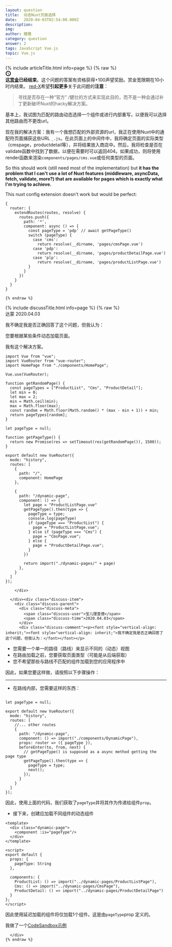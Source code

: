 ```yaml
---
layout: question
title:  动态Nuxt页面选择
date:   2020-04-03T02:54:00.000Z
description:                                                                          ...
img: 
author: 猪猪
category: question
answer: 2
tags: JavaScript Vue.js
topic: Vue.js
---
```

<div class="article-root">
  <div class="article">
    {% include articleTitle.html info=page %}
    {% raw %}
    <div class="article-content"><aside class="s-notice s-notice__info js-post-notice mb16" aria-hidden="false" role="status">
            <div class="grid fd-column fw-nowrap"> 
                <div class="grid fw-nowrap">
                        <div class="grid--cell mr8">
                            <svg aria-hidden="true" class="svg-icon iconClock" width="18" height="18" viewBox="0 0 18 18"><path d="M9 17A8 8 0 1 1 9 1a8 8 0 0 1 0 16zm0-2A6 6 0 1 0 9 3a6 6 0 0 0 0 12zM8 5h1.01L9 9.36l3.22 2.1-.6.93L8 10V5z"></path></svg>
                        </div>
                    <div class="grid--cell fl1 lh-lg">
                        <div class="grid--cell fl1 lh-lg">
                            <b><font style="vertical-align: inherit;"><font style="vertical-align: inherit;">这</font></font><a href="https://stackoverflow.com/help/bounty"><font style="vertical-align: inherit;"><font style="vertical-align: inherit;">赏金</font></font></a><font style="vertical-align: inherit;"><font style="vertical-align: inherit;">已经结束</font></font></b><font style="vertical-align: inherit;"><font style="vertical-align: inherit;">。</font><font style="vertical-align: inherit;">这个问题的答案有资格获得</font></font><span class="s-badge__bounty d-inline px4 py2 ba bc-transparent bar-sm fs-caption va-middle"><font style="vertical-align: inherit;"><font style="vertical-align: inherit;">+100</font></font></span><font style="vertical-align: inherit;"><font style="vertical-align: inherit;">声望奖励。</font><font style="vertical-align: inherit;">赏金宽限期在</font></font><span title="2020-04-02 13：36：51Z"><font style="vertical-align: inherit;"><font style="vertical-align: inherit;">10小时</font></font></span><font style="vertical-align: inherit;"><font style="vertical-align: inherit;">内结束</font><font style="vertical-align: inherit;">。
                            </font></font><a href="/users/305971/red-x"><font style="vertical-align: inherit;"><font style="vertical-align: inherit;">red-X</font></font></a><font style="vertical-align: inherit;"><font style="vertical-align: inherit;">希望</font></font><b><font style="vertical-align: inherit;"><font style="vertical-align: inherit;">引起更多</font></font></b><font style="vertical-align: inherit;"><font style="vertical-align: inherit;">关于此问题的</font><b><font style="vertical-align: inherit;">注意</font></b><font style="vertical-align: inherit;">：
                            </font></font><blockquote>
                                    <div><font style="vertical-align: inherit;"><font style="vertical-align: inherit;">寻找是否存在一种“官方” /健壮的方式来实现此目的，而不是一种会通过补丁更新破坏Nuxt的hacky解决方案。</font></font></div>
                            </blockquote>
                        </div>
                    </div>
                </div>
            </div>
        </aside>

<p><font style="vertical-align: inherit;"><font style="vertical-align: inherit;">基本上，我试图为匹配的路由动态选择一个组件或进行内部重写，以便我可以选择其他路由而不更改url。</font></font></p>

<p><font style="vertical-align: inherit;"><font style="vertical-align: inherit;">现在我的解决方案：我有一个我想匹配的外部资源的url，我正在使用Nuxt中的通配符页面捕获这些URL </font></font><code>_.js</code><font style="vertical-align: inherit;"><font style="vertical-align: inherit;">。</font><font style="vertical-align: inherit;">在此页面上的中间件中，我将确定页面的实际类型（cmspage，productdetail等），并将结果放入商店中。</font><font style="vertical-align: inherit;">然后，我将检查是否在validate函数中找到了数据，以便在需要时可以返回404。</font><font style="vertical-align: inherit;">如果成功，则将使用render函数来渲染</font></font><code>components/pages/cms.vue</code><font style="vertical-align: inherit;"><font style="vertical-align: inherit;">或任何类型的页面。</font></font></p>

<p>So this should work (still need most of the implementation) but <strong>it has the problem that I can't use a lot of Nuxt features (middleware, asyncData, fetch, validate, more?) that are available for pages which is exactly what I'm trying to achieve.</strong></p>

<p>This nuxt config extension doesn't work but would be perfect:</p>

<pre><code>{<font></font>
  router: {<font></font>
    extendRoutes(routes, resolve) {<font></font>
      routes.push({<font></font>
        path: '*',<font></font>
        component: async () =&gt; {<font></font>
          const pageType = 'pdp' // await getPageType()<font></font>
          switch (pageType) {<font></font>
            case 'cms':<font></font>
              return resolve(__dirname, 'pages/cmsPage.vue')<font></font>
            case 'pdp':<font></font>
              return resolve(__dirname, 'pages/productDetailPage.vue')<font></font>
            case 'plp':<font></font>
              return resolve(__dirname, 'pages/productListPage.vue')<font></font>
          }<font></font>
        }<font></font>
      })<font></font>
    }<font></font>
  }<font></font>
}<font></font>
</code></pre></div>
    {% endraw %}
  </div>

  <div class="discuss-wrapper">
    {% include discussTitle.html info=page %}
    {% raw %}
    <div class="discuss-item">
        <div class="discuss-parent">
          <div class="discuss-meta">
            <span class="discuss-user">达蒙</span>
            <span class="discuss-time">2020.04.03</span>
          </div>
          <div class="discuss-comment"><p><font style="vertical-align: inherit;"><font style="vertical-align: inherit;">我不确定我是否正确回答了这个问题，但我认为：</font></font></p>

<p><font style="vertical-align: inherit;"><font style="vertical-align: inherit;">您要根据某些条件动态加载页面。</font></font></p>

<p><font style="vertical-align: inherit;"><font style="vertical-align: inherit;">我有这个解决方案。</font></font></p>

<pre><code>import Vue from "vue";<font></font>
import VueRouter from "vue-router";<font></font>
import HomePage from "./components/HomePage";<font></font>
<font></font>
Vue.use(VueRouter);<font></font>
<font></font>
function getRandomPage() {<font></font>
  const pageTypes = ["ProductList", "Cms", "ProductDetail"];<font></font>
  let min = 0;<font></font>
  let max = 2;<font></font>
  min = Math.ceil(min);<font></font>
  max = Math.floor(max);<font></font>
  const random = Math.floor(Math.random() * (max - min + 1)) + min;<font></font>
  return pageTypes[random];<font></font>
}<font></font>
<font></font>
let pageType = null;<font></font>
<font></font>
function getPageType() {<font></font>
  return new Promise(res =&gt; setTimeout(res(getRandomPage()), 1500));<font></font>
}<font></font>
<font></font>
export default new VueRouter({<font></font>
  mode: "history",<font></font>
  routes: [<font></font>
    {<font></font>
      path: "/",<font></font>
      component: HomePage<font></font>
    },<font></font>
<font></font>
    {<font></font>
      path: "/dynamic-page",<font></font>
      component: () =&gt; {<font></font>
        let page = "ProductListPage.vue"<font></font>
        getPageType().then(type =&gt; {<font></font>
          pageType = type;<font></font>
          console.log(pageType)<font></font>
          if (pageType === "ProductList") {<font></font>
            page = "ProductListPage.vue";<font></font>
          } else if (pageType === "Cms") {<font></font>
            page = "CmsPage.vue";<font></font>
          } else {<font></font>
            page = "ProductDetailPage.vue";<font></font>
          }<font></font>
        })<font></font>
<font></font>
        return import("./dynamic-pages/" + page)<font></font>
      },<font></font>
    }<font></font>
  ]<font></font>
});<font></font>
</code></pre></div>
        </div>
        
      </div><div class="discuss-item">
        <div class="discuss-parent">
          <div class="discuss-meta">
            <span class="discuss-user">宝儿理查德</span>
            <span class="discuss-time">2020.04.03</span>
          </div>
          <div class="discuss-comment"><p><font style="vertical-align: inherit;"><font style="vertical-align: inherit;">我不确定我是否正确回答了这个问题，但我认为：</font></font></p>

<ul>
<li><font style="vertical-align: inherit;"><font style="vertical-align: inherit;">您需要一个单一的路径（路线）来显示不同的（动态）视图</font></font></li>
<li><font style="vertical-align: inherit;"><font style="vertical-align: inherit;">在路由加载之前，您要获取页面类型（可能是从后端获取）</font></font></li>
<li><font style="vertical-align: inherit;"><font style="vertical-align: inherit;">您不希望那些与路线不匹配的组件加载到您的应用程序中</font></font></li>
</ul>

<p><font style="vertical-align: inherit;"><font style="vertical-align: inherit;">因此，如果您要这样做，请按照以下步骤操作： </font></font></p>

<hr>

<ul>
<li><font style="vertical-align: inherit;"><font style="vertical-align: inherit;">在路线内部，您需要这样的东西：</font></font></li>
</ul>

<pre class="lang-js prettyprint-override"><code><font></font>
let pageType = null;<font></font>
<font></font>
export default new VueRouter({<font></font>
  mode: "history",<font></font>
  routes: [<font></font>
    //... other routes<font></font>
    {<font></font>
      path: "/dynamic-page",<font></font>
      component: () =&gt; import("./components/DynamicPage"),<font></font>
      props: router =&gt; ({ pageType }),<font></font>
      beforeEnter(to, from, next) {<font></font>
        // getPageType() is supposed as a async method getting the page type<font></font>
        getPageType().then(type =&gt; {<font></font>
          pageType = type;<font></font>
          next();<font></font>
        });<font></font>
      }<font></font>
    }<font></font>
  ]<font></font>
});<font></font>
</code></pre>

<p><font style="vertical-align: inherit;"><font style="vertical-align: inherit;">因此，使用上面的代码，我们获取了</font></font><code>pageType</code><font style="vertical-align: inherit;"><font style="vertical-align: inherit;">并将其作为传递给组件</font></font><code>prop</code><font style="vertical-align: inherit;"><font style="vertical-align: inherit;">。</font></font></p>

<ul>
<li><font style="vertical-align: inherit;"><font style="vertical-align: inherit;">接下来，创建应加载不同组件的动态组件</font></font></li>
</ul>

<pre class="lang-js prettyprint-override"><code>&lt;template&gt;<font></font>
  &lt;div class="dynamic-page"&gt;<font></font>
    &lt;component :is="pageType"/&gt;<font></font>
  &lt;/div&gt;<font></font>
&lt;/template&gt;<font></font>
<font></font>
&lt;script&gt;<font></font>
export default {<font></font>
  props: {<font></font>
    pageType: String<font></font>
  },<font></font>
<font></font>
  components: {<font></font>
    ProductList: () =&gt; import("../dynamic-pages/ProductListPage"),<font></font>
    Cms: () =&gt; import("../dynamic-pages/CmsPage"),<font></font>
    ProductDetail: () =&gt; import("../dynamic-pages/ProductDetailPage")<font></font>
  }<font></font>
};<font></font>
&lt;/script&gt;<font></font>
</code></pre>

<p><font style="vertical-align: inherit;"><font style="vertical-align: inherit;">因此使用延迟加载的组件将仅加载1个组件。</font><font style="vertical-align: inherit;">这是由</font></font><code>pageType</code><font style="vertical-align: inherit;"><font style="vertical-align: inherit;">prop </font><font style="vertical-align: inherit;">定义的</font><font style="vertical-align: inherit;">。</font></font></p>

<p><font style="vertical-align: inherit;"><font style="vertical-align: inherit;">我做了一个</font></font><a href="https://codesandbox.io/s/different-component-for-same-route-2sb88" rel="nofollow noreferrer"><font style="vertical-align: inherit;"><font style="vertical-align: inherit;">CodeSandbox示例</font></font></a></p></div>
        </div>
        
      </div>
    {% endraw %}
  </div>
<div>
